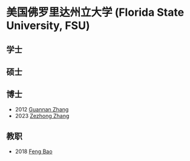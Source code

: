 # 美国佛罗里达州立大学 (Florida State University, FSU)

## 学士

## 硕士

## 博士

- 2012 [Guannan Zhang](../Authors/Guannan_Zhang.md)
- 2023 [Zezhong Zhang](../Authors/Zezhong_Zhang.md)

## 教职

- 2018 [Feng Bao](../Authors/Feng_Bao.md)